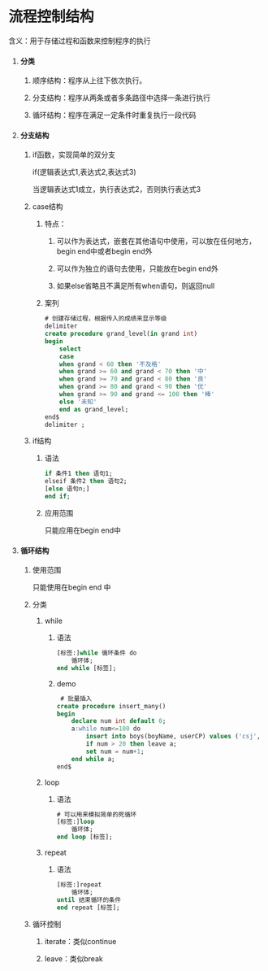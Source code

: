 # 流程控制结构

含义：用于存储过程和函数来控制程序的执行

1. #### 分类
   
   1. 顺序结构：程序从上往下依次执行。
   
   2. 分支结构：程序从两条或者多条路径中选择一条进行执行
   
   3. 循环结构：程序在满足一定条件时重复执行一段代码

2. #### 分支结构
   
   1. if函数，实现简单的双分支
      
      if(逻辑表达式1,表达式2,表达式3)
      
      当逻辑表达式1成立，执行表达式2，否则执行表达式3
   
   2. case结构
      
      1. 特点：
         
         1. 可以作为表达式，嵌套在其他语句中使用，可以放在任何地方，begin end中或者begin end外
         
         2. 可以作为独立的语句去使用，只能放在begin end外
         
         3. 如果else省略且不满足所有when语句，则返回null
      
      2. 案列
         
         ```sql
         # 创建存储过程，根据传入的成绩来显示等级
         delimiter
         create procedure grand_level(in grand int)
         begin 
             select 
             case 
             when grand < 60 then '不及格'
             when grand >= 60 and grand < 70 then '中'
             when grand >= 70 and grand < 80 then '良'
             when grand >= 80 and grand < 90 then '优'
             when grand >= 90 and grand <= 100 then '棒'
             else '未知'
             end as grand_level;
         end$
         delimiter ;
         ```
   
   3. if结构
      
      1. 语法
         
         ```sql
         if 条件1 then 语句1;
         elseif 条件2 then 语句2;
         [else 语句n;]
         end if;
         ```
      
      2. 应用范围
         
         只能应用在begin end中

3. #### 循环结构
   
   1. 使用范围
      
      只能使用在begin end 中
   
   2. 分类
      
      1. while
         
         1. 语法
            
            ```sql
            [标签:]while 循环条件 do
                循环体;
            end while [标签];
            ```
         
         2. demo
            
            ```sql
             # 批量插入
            create procedure insert_many()
            begin
                declare num int default 0;
                a:while num<=100 do
                    insert into boys(boyName, userCP) values ('csj', num);
                    if num > 20 then leave a;
                    set num = num+1;
                end while a;
            end$
            ```
      
      2. loop
         
         1. 语法
            
            ```sql
            # 可以用来模拟简单的死循环
            [标签:]loop
                循环体;
            end loop [标签];
            ```
      
      3. repeat
         
         1. 语法
            
            ```sql
            [标签:]repeat
                循环体;
            until 结束循环的条件
            end repeat [标签];
            ```
   
   3. 循环控制
      
      1. iterate：类似continue
      
      2. leave：类似break
